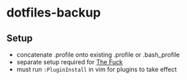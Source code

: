# dotfiles-backup

## Setup
- concatenate .profile onto existing .profile or .bash\_profile
- separate setup required for [The Fuck](https://github.com/nvbn/thefuck)
- must run `:PluginInstall` in vim for plugins to take effect
